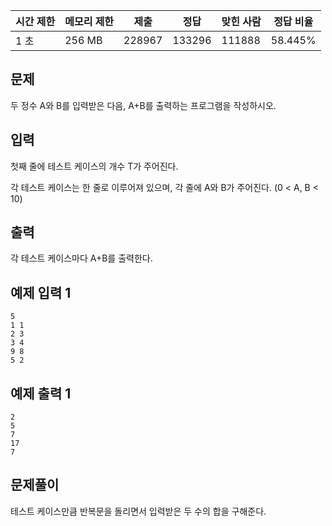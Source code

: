 | 시간 제한 | 메모리 제한 | 제출 | 정답 | 맞힌 사람 | 정답 비율 |
| --- | --- | --- | --- | --- | --- |
| 1 초 | 256 MB | 228967 | 133296 | 111888 | 58.445% |

## 문제

두 정수 A와 B를 입력받은 다음, A+B를 출력하는 프로그램을 작성하시오.

## 입력

첫째 줄에 테스트 케이스의 개수 T가 주어진다.

각 테스트 케이스는 한 줄로 이루어져 있으며, 각 줄에 A와 B가 주어진다. (0 < A, B < 10)

## 출력

각 테스트 케이스마다 A+B를 출력한다.

## 예제 입력 1

```
5
1 1
2 3
3 4
9 8
5 2
```

## 예제 출력 1

```
2
5
7
17
7
```

## 문제풀이

테스트 케이스만큼 반복문을 돌리면서 입력받은 두 수의 합을 구해준다.
